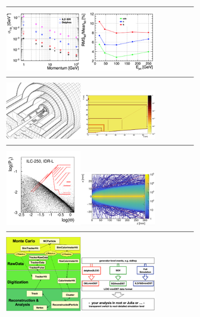 
 
-----
   
 
[<img src="figures/delphes_tracking.png" width="200" />](figures/delphes_tracking.png)[<img src="figures/delphes_PFA.png" width="200" />](figures/delphes_PFA.png)



 
-----
  
 
[<img src="figures/SiD_tracker_simmodel.png" width="200" />](figures/SiD_tracker_simmodel.png)[<img src="figures/ILD_large_inner_tracker_x0_scan.png" width="200" />](figures/ILD_large_inner_tracker_x0_scan.png)



 
-----
  
 
[<img src="figures/250-small-scale_freps_strong_weak.png" width="200" />](figures/250-small-scale_freps_strong_weak.png)[<img src="figures/pair_bg_cone_SiD.png" width="200" />](figures/pair_bg_cone_SiD.png)



 
-----
  
 
[<img src="figures/lcio_edm_schema.png" width="200" />](figures/lcio_edm_schema.png)[<img src="figures/miniDST_sim_workflow.png" width="200" />](figures/miniDST_sim_workflow.png)


